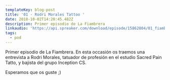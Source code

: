 ```yaml
---
templateKey: blog-post
title: '01 - Rodri Morales Tattoo '
date: 2018-10-02T14:20:45.482Z
description: Primer episodio de La Fiambrera
linkaudio: 'https://api.spreaker.com/download/episode/15862804/01_fiambrera_mezcla.mp3'
tags:
  - pod
---
```

Primer episodio de La Fiambrera. En esta occasión os traemos una entrevista a Rodri Morales, tatuador de profesión en el estudio Sacred Pain Tatto, y bajista del grupo Inception CS.

Esperamos que os guste ;)

